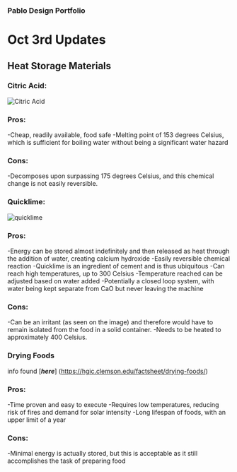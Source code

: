 ### Pablo Design Portfolio

# Oct 3rd Updates
## Heat Storage Materials

### Citric Acid:
![Citric Acid](https://user-images.githubusercontent.com/90800298/135784281-13f233fc-5425-4067-ba3a-162918caec41.jpeg)


### Pros:
-Cheap, readily available, food safe
-Melting point of 153 degrees Celsius, which is sufficient for boiling water without being a significant water hazard

### Cons:
-Decomposes upon surpassing 175 degrees Celsius, and this chemical change is not easily reversible.


### Quicklime:
![quicklime](https://user-images.githubusercontent.com/90800298/135785145-0bff392d-5d10-474c-bd8c-1fbf081204b2.jpeg)


### Pros: 
-Energy can be stored almost indefinitely and then released as heat through the addition of water, creating calcium hydroxide
-Easily reversible chemical reaction
-Quicklime is an ingredient of cement and is thus ubiquitous
-Can reach high temperatures, up to 300 Celsius
-Temperature reached can be adjusted based on water added
-Potentially a closed loop system, with water being kept separate from CaO but never leaving the machine

### Cons:
-Can be an irritant (as seen on the image) and therefore would have to remain isolated from the food in a solid container.
-Needs to be heated to approximately 400 Celsius.

### Drying Foods
info found [***here***] (https://hgic.clemson.edu/factsheet/drying-foods/)


### Pros:
-Time proven and easy to execute
-Requires low temperatures, reducing risk of fires and demand for solar intensity
-Long lifespan of foods, with an upper limit of a year

### Cons:
-Minimal energy is actually stored, but this is acceptable as it still accomplishes the task of preparing food
